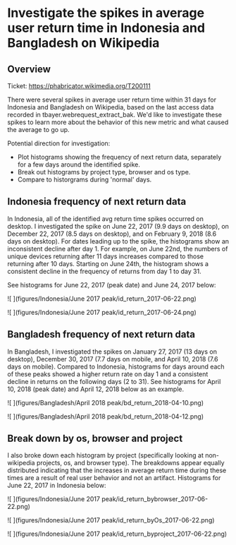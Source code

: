 
# Investigate the spikes in average user return time in Indonesia and Bangladesh on Wikipedia

## Overview
Ticket: https://phabricator.wikimedia.org/T200111

There were several spikes in average user return time within 31 days for Indonesia and Bangladesh on Wikipedia, based on the last access data recorded in tbayer.webrequest_extract_bak. We'd like to investigate these spikes to learn more about the behavior of this new metric and what caused the average to go up.

Potential direction for investigation:

- Plot histograms showing the frequency of next return data, separately for a few days around the identified spike.
- Break out histograms by project type, browser and os type.
- Compare to historgrams during 'normal' days.


## Indonesia frequency of next return data

In Indonesia, all of the identified avg return time spikes occurred on desktop. I investigated the spike on June 22, 2017 (9.9 days on desktop), on December 22, 2017 (8.5 days on desktop), and on February 9, 2018 (8.6 days on desktop). For dates leading up to the spike, the histograms show an inconsistent decline after day 1. For example, on June 22nd, the numbers of unique devices returning after 11 days increases compared to those returning after 10 days. Starting on June 24th, the histogram shows a consistent decline in the frequency of returns from day 1 to day 31.

See histograms for June 22, 2017 (peak date) and June 24, 2017 below:

![ ](figures/Indonesia/June 2017 peak/id_return_2017-06-22.png)


![ ](figures/Indonesia/June 2017 peak/id_return_2017-06-24.png)



## Bangladesh frequency of next return data

In Bangladesh, I investigated the spikes on January 27, 2017 (13 days on desktop), December 30, 2017 (7.7 days on mobile, and April 10, 2018 (7.6 days on mobile). Compared to Indonesia, histograms for days around each of these peaks showed a higher return rate on day 1 and a consistent decline in returns on the following days (2 to 31). See histograms for April 10, 2018 (peak date) and April 12, 2018 below as an example.

![ ](figures/Bangladesh/April 2018 peak/bd_return_2018-04-10.png)

![ ](figures/Bangladesh/April 2018 peak/bd_return_2018-04-12.png)

## Break down by os, browser and project

I also broke down each histogram by project (specifically looking at non-wikipedia projects, os, and browser type). The breakdowns appear equally distributed indicating that the increases in average return time during these times are a result of real user behavior and not an artifact. Histograms for June 22, 2017 in Indonesia below:

![ ](figures/Indonesia/June 2017 peak/id_return_bybrowser_2017-06-22.png)

![ ](figures/Indonesia/June 2017 peak/id_return_byOs_2017-06-22.png)

![ ](figures/Indonesia/June 2017 peak/id_return_byproject_2017-06-22.png)


